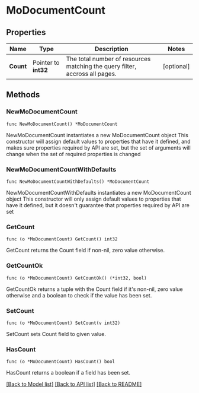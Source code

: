 # MoDocumentCount

## Properties

Name | Type | Description | Notes
------------ | ------------- | ------------- | -------------
**Count** | Pointer to **int32** | The total number of resources matching the query filter, accross all pages. | [optional] 

## Methods

### NewMoDocumentCount

`func NewMoDocumentCount() *MoDocumentCount`

NewMoDocumentCount instantiates a new MoDocumentCount object
This constructor will assign default values to properties that have it defined,
and makes sure properties required by API are set, but the set of arguments
will change when the set of required properties is changed

### NewMoDocumentCountWithDefaults

`func NewMoDocumentCountWithDefaults() *MoDocumentCount`

NewMoDocumentCountWithDefaults instantiates a new MoDocumentCount object
This constructor will only assign default values to properties that have it defined,
but it doesn't guarantee that properties required by API are set

### GetCount

`func (o *MoDocumentCount) GetCount() int32`

GetCount returns the Count field if non-nil, zero value otherwise.

### GetCountOk

`func (o *MoDocumentCount) GetCountOk() (*int32, bool)`

GetCountOk returns a tuple with the Count field if it's non-nil, zero value otherwise
and a boolean to check if the value has been set.

### SetCount

`func (o *MoDocumentCount) SetCount(v int32)`

SetCount sets Count field to given value.

### HasCount

`func (o *MoDocumentCount) HasCount() bool`

HasCount returns a boolean if a field has been set.


[[Back to Model list]](../README.md#documentation-for-models) [[Back to API list]](../README.md#documentation-for-api-endpoints) [[Back to README]](../README.md)


